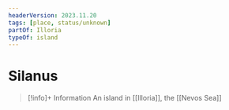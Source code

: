 ```yaml
---
headerVersion: 2023.11.20
tags: [place, status/unknown]
partOf: Illoria
typeOf: island
---
```

# Silanus
>[!info]+ Information
> An island in [[Illoria]], the [[Nevos Sea]]



